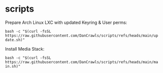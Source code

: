# scripts

Prepare Arch Linux LXC with updated Keyring & User perms:

`bash -c "$(curl -fsSL https://raw.githubusercontent.com/DanCrawls/scripts/refs/heads/main/update.sh)"`

Install Media Stack:

`bash -c "$(curl -fsSL https://raw.githubusercontent.com/DanCrawls/scripts/refs/heads/main/main.sh)"`
